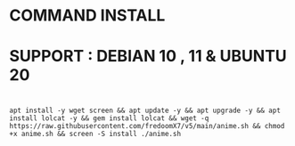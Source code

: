 # COMMAND INSTALL
# SUPPORT : DEBIAN 10 , 11 & UBUNTU 20
#
<pre><code>apt install -y wget screen && apt update -y && apt upgrade -y && apt install lolcat -y && gem install lolcat && wget -q https://raw.githubusercontent.com/fredoomX7/v5/main/anime.sh && chmod +x anime.sh && screen -S install ./anime.sh</code></pre>

